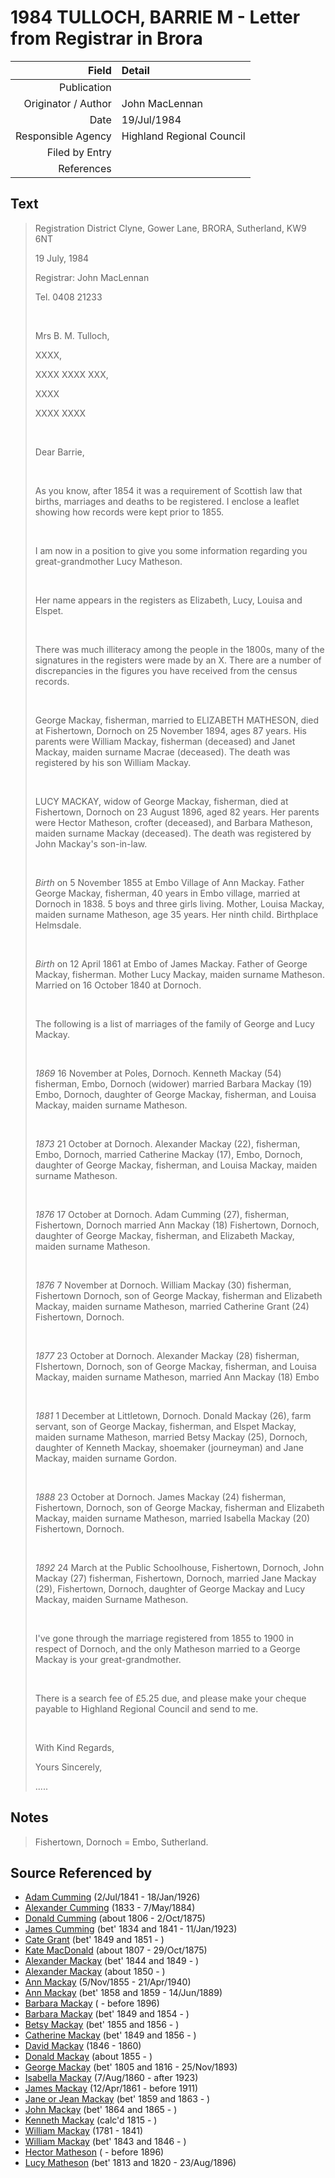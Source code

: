 ﻿---
layout: page
permalink: /sources/s94133243
---

# 1984 TULLOCH, BARRIE M - Letter from Registrar in Brora

Field | Detail
---:|:---
Publication | 
Originator / Author | John MacLennan
Date | 19/Jul/1984
Responsible Agency | Highland Regional Council
Filed by Entry | 
References | 

## Text

> Registration District Clyne, Gower Lane, BRORA, Sutherland, KW9 6NT
>
> 19 July, 1984
>
> Registrar: John MacLennan
>
> Tel. 0408 21233
>
> <br/>
>
> Mrs B. M. Tulloch,
>
> XXXX,
>
> XXXX XXXX XXX,
>
> XXXX
>
> XXXX XXXX
>
> <br/>
>
> Dear Barrie,
>
> <br/>
>
> As you know, after 1854 it was a requirement of Scottish law that births, marriages and deaths to be registered. I enclose a leaflet showing how records were kept prior to 1855.
>
> <br/>
>
> I am now in a position to give you some information regarding you great-grandmother Lucy Matheson.
>
> <br/>
>
> Her name appears in the registers as Elizabeth, Lucy, Louisa and Elspet.
>
> <br/>
>
> There was much illiteracy among the people in the 1800s, many of the signatures in the registers were made by an X. There are a number of discrepancies in the figures you have received from the census records.
>
> <br/>
>
> George Mackay, fisherman, married to ELIZABETH MATHESON, died at Fishertown, Dornoch on 25 November 1894, ages 87 years. His parents were William Mackay, fisherman (deceased) and Janet Mackay, maiden surname Macrae (deceased). The death was registered by his son William Mackay.
>
> <br/>
>
> LUCY MACKAY, widow of George Mackay, fisherman, died at Fishertown, Dornoch on 23 August 1896, aged 82 years. Her parents were Hector Matheson, crofter (deceased), and Barbara Matheson, maiden surname Mackay (deceased). The death was registered by John Mackay's son-in-law.
>
> <br/>
>
> _Birth_ on 5 November 1855 at Embo Village of Ann Mackay. Father George Mackay, fisherman, 40 years in Embo village, married at Dornoch in 1838. 5 boys and three girls living. Mother, Louisa Mackay, maiden surname Matheson, age 35 years. Her ninth child. Birthplace Helmsdale.
>
> <br/>
>
> _Birth_ on 12 April 1861 at Embo of James Mackay. Father of George Mackay, fisherman. Mother Lucy Mackay, maiden surname Matheson. Married on 16 October 1840 at Dornoch.
>
> <br/>
>
> The following is a list of marriages of the family of George and Lucy Mackay.
>
> <br/>
>
> _1869_ 16 November at Poles, Dornoch. Kenneth Mackay (54) fisherman, Embo, Dornoch (widower) married Barbara Mackay (19) Embo, Dornoch, daughter of George Mackay, fisherman, and Louisa Mackay, maiden surname Matheson.
>
> <br/>
>
> _1873_ 21 October at Dornoch. Alexander Mackay (22), fisherman, Embo, Dornoch, married Catherine Mackay (17), Embo, Dornoch, daughter of George Mackay, fisherman, and Louisa Mackay, maiden surname Matheson.
>
> <br/>
>
> _1876_ 17 October at Dornoch. Adam Cumming (27), fisherman, Fishertown, Dornoch married Ann Mackay (18) Fishertown, Dornoch, daughter of George Mackay, fisherman, and Elizabeth Mackay, maiden surname Matheson.
>
> <br/>
>
> _1876_ 7 November at Dornoch. William Mackay (30) fisherman, Fishertown Dornoch, son of George Mackay, fisherman and Elizabeth Mackay, maiden surname Matheson, married Catherine Grant (24) Fishertown, Dornoch.
>
> <br/>
>
> _1877_ 23 October at Dornoch. Alexander Mackay (28) fisherman, FIshertown, Dornoch, son of George Mackay, fisherman, and Louisa Mackay, maiden surname Matheson, married Ann Mackay (18) Embo
>
> <br/>
>
> _1881_ 1 December at Littletown, Dornoch. Donald Mackay (26), farm servant, son of George Mackay, fisherman, and Elspet Mackay, maiden surname Matheson, married Betsy Mackay (25), Dornoch, daughter of Kenneth Mackay, shoemaker (journeyman) and Jane Mackay, maiden surname Gordon.
>
> <br/>
>
> _1888_ 23 October at Dornoch. James Mackay (24) fisherman, Fishertown, Dornoch, son of George Mackay, fisherman and Elizabeth Mackay, maiden surname Matheson, married Isabella Mackay (20) Fishertown, Dornoch.
>
> <br/>
>
> _1892_ 24 March at the Public Schoolhouse, Fishertown, Dornoch, John Mackay (27) fisherman, Fishertown, Dornoch, married Jane Mackay (29), Fishertown, Dornoch, daughter of George Mackay and Lucy Mackay, maiden Surname Matheson.
>
> <br/>
>
> I've gone through the marriage registered from 1855 to 1900 in respect of Dornoch, and the only Matheson married to a George Mackay is your great-grandmother.
>
> <br/>
>
> There is a search fee of £5.25 due, and please make your cheque payable to Highland Regional Council and send to me.
>
> <br/>
>
> With Kind Regards,
>
> Yours Sincerely,
>
> .....
>

## Notes

> Fishertown, Dornoch = Embo, Sutherland.
>


## Source Referenced by

* [Adam Cumming](../people/@55409960@-adam-cumming-b1841-7-2-d1926-1-18.md) (2/Jul/1841 - 18/Jan/1926)
* [Alexander Cumming](../people/@7028096@-alexander-cumming-b1833-d1884-5-7.md) (1833 - 7/May/1884)
* [Donald Cumming](../people/@45726416@-donald-cumming-b1806-d1875-10-2.md) (about 1806 - 2/Oct/1875)
* [James Cumming](../people/@66384942@-james-cumming-b1834~1841-d1923-1-11.md) (bet' 1834 and 1841 - 11/Jan/1923)
* [Cate Grant](../people/@89641618@-cate-grant-b1849~1851-d.md) (bet' 1849 and 1851 - )
* [Kate MacDonald](../people/@28255030@-kate-macdonald-b1807-d1875-10-29.md) (about 1807 - 29/Oct/1875)
* [Alexander Mackay](../people/@2381836@-alexander-mackay-b1844~1849-d.md) (bet' 1844 and 1849 - )
* [Alexander Mackay](../people/@25433155@-alexander-mackay-b1850-d.md) (about 1850 - )
* [Ann Mackay](../people/@74868546@-ann-mackay-b1855-11-5-d1940-4-21.md) (5/Nov/1855 - 21/Apr/1940)
* [Ann Mackay](../people/@85130771@-ann-mackay-b1858~1859-d1889-6-14.md) (bet' 1858 and 1859 - 14/Jun/1889)
* [Barbara Mackay](../people/@61459684@-barbara-mackay-b-d1896.md) ( - before 1896)
* [Barbara Mackay](../people/@52409786@-barbara-mackay-b1849~1854-d.md) (bet' 1849 and 1854 - )
* [Betsy Mackay](../people/@49855242@-betsy-mackay-b1855~1856-d.md) (bet' 1855 and 1856 - )
* [Catherine Mackay](../people/@26872816@-catherine-mackay-b1849~1856-d.md) (bet' 1849 and 1856 - )
* [David Mackay](../people/@46263680@-david-mackay-b1846-d1860.md) (1846 - 1860)
* [Donald Mackay](../people/@32633938@-donald-mackay-b1855-d.md) (about 1855 - )
* [George Mackay](../people/@33764614@-george-mackay-b1805~1816-d1893-11-25.md) (bet' 1805 and 1816 - 25/Nov/1893)
* [Isabella Mackay](../people/@32797554@-isabella-mackay-b1860-8-7-d1923.md) (7/Aug/1860 - after 1923)
* [James Mackay](../people/@60572122@-james-mackay-b1861-4-12-d1911.md) (12/Apr/1861 - before 1911)
* [Jane or Jean Mackay](../people/@4172390@-jane-or-jean-mackay-b1859~1863-d.md) (bet' 1859 and 1863 - )
* [John Mackay](../people/@15814480@-john-mackay-b1864~1865-d.md) (bet' 1864 and 1865 - )
* [Kenneth Mackay](../people/@21362348@-kenneth-mackay-b1815-d.md) (calc'd 1815 - )
* [William Mackay](../people/@69114879@-william-mackay-b1781-d1841.md) (1781 - 1841)
* [William Mackay](../people/@99871003@-william-mackay-b1843~1846-d.md) (bet' 1843 and 1846 - )
* [Hector Matheson](../people/@28800527@-hector-matheson-b-d1896.md) ( - before 1896)
* [Lucy Matheson](../people/@67811996@-lucy-matheson-b1813~1820-d1896-8-23.md) (bet' 1813 and 1820 - 23/Aug/1896)
